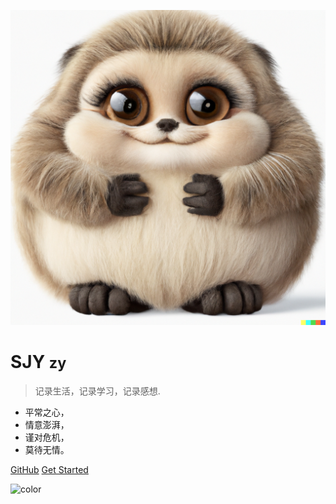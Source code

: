 <!-- _coverpage.md -->

![logo](/_media/logo.png)

# SJY <small>zy</small>

> 记录生活，记录学习，记录感想.

- 平常之心，
- 情意澎湃，
- 谨对危机，
- 莫待无情。

[GitHub](https://github.com/sjyzy)
[Get Started](/)


<!-- background color -->

![color](#ffffff)

